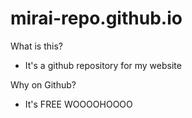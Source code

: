 # mirai-repo.github.io

What is this?
- It's a github repository for my website

Why on Github?
- It's FREE WOOOOHOOOO
